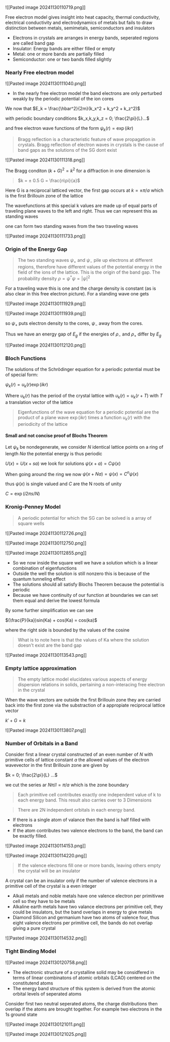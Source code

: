 
![[Pasted image 20241130110719.png]]

Free electron model gives insight into heat capacity, thermal conductivity, electrical conductivity and electrodynamics of metals but fails to draw distinction between metals, semimetals, semiconductors and insulators

+ Electrons in crystals are arranges in energy bands, seperated regions are called band gap
+ Insulator: Energy bands are either filled or empty
+ Metal: one or more bands are partially filled
+ Semiconductor: one or two bands filled slightly

### Nearly Free electron model

![[Pasted image 20241130111040.png]]

+ In the nearly free electron model the band electrons are only perturbed weakly by the periodic potential of the ion cores

We now that $E_k = \frac{\hbar^2}{2m}(k_x^2 + k_y^2 + k_z^2)$ 

with periodic boundary conditions $k_x,k_y,k_z = 0; \frac{2\pi}{L}...$ 

and free electron wave functions of the form $\psi_k(r) = \exp(ikr)$ 

> Bragg reflection is a characteristic feature of wave propagation in crystals. Bragg reflection of electron waves in crystals is the cause of band gaps as the solutions of the SG dont exist

![[Pasted image 20241130111318.png]]

The Bragg conditon $(k + G)^2 = k^2$ for a diffraction in one dimension is

> $k = ± 0.5 G = \frac{n\pi}{a}$ 

Here G is a reciprocal latticed vector, the first gap occurs at $k= ± \pi/a$ which is the first Brillouin zone of the lattice

The wavefunctions at this special k values are made up of equal parts of traveling plane waves to the left and right. Thus we can represent this as standing waves

one can form two standing waves from the two traveling waves

![[Pasted image 20241130111733.png]]

### Origin of the Energy Gap

> The two standing waves $\psi_+$ and $\psi_-$ pile up electrons at different regions, therefore have different values of the potential energy in the field of the ions of the lattice. This is the origin of the band gap. The probability density $\rho = \psi^* \psi = |\psi|^2$ 

For a traveling wave this is one and the charge density is constant (as is also clear in this free electron picture). For a standing wave one gets

![[Pasted image 20241130111929.png]]

![[Pasted image 20241130111939.png]]

so $\psi_+$ puts electron density to the cores, $\psi_-$ away from the cores.

Thus we have an energy gap of $E_g$ if the energies of $\rho_-$ and $\rho_+$ differ by $E_g$

![[Pasted image 20241130112120.png]]

### Bloch Functions

The solutions of the Schrödinger equation for a periodic potential must be of special form:

$\psi_k(r) = u_k(r)\exp(ikr)$ 

Where $u_k(r)$ has the period of the crystal lattice with $u_k(r) = u_k(r+T)$ with $T$ a translation vector of the lattice

> Eigenfunctions of the wave equation for a periodic potential are the product of a plane wave $\exp(ikr)$ times a function $u_k(r)$ with the periodicity of the lattice


#### Small and not concise proof of Blochs Theorem

Let $\psi_k$ be nondegenerate, we consider $N$ identical lattice points on a ring of length $Na$ the potential energy is thus periodic

$U(x) = U(x + sa)$ we look for solutions $\psi(x + a) = C \psi(x)$ 

When going around the ring we now $\psi(x+Na) = \psi(x) = C^n\psi(x)$ 

thus $\psi(x)$ is single valued and $C$ are the N roots of unity

$C = \exp(i2\pi s/N)$  

### Kronig-Penney Model

> A periodic potential for which the SG can be solved is a array of square wells

![[Pasted image 20241130112726.png]]


![[Pasted image 20241130112750.png]]

![[Pasted image 20241130112855.png]]

+ So we now inside the square well we have a solution which is a linear combination of eigenfunctions
+ Outside the well the solution is still nonzero this is because of the quantum tunneling effect
+ The solutions should all satisfy Blochs Theorem because the potential is periodic
+ Because we have continuity of our function at boundaries we can set them equal and derive the lowest formula

By some further simplification we can see

$(\frac{P}{ka})sin(Ka) + cos(Ka) = cos(ka)$

where the right side is bounded by the values of the cosine

> What is to note here is that the values of Ka where the solution doesn't exist are the band gap

![[Pasted image 20241130113543.png]]

### Empty lattice approximation

> The empty lattice model elucidates various aspects of energy dispersion relations in solids, pertaining a non-interacing free electron in the crystal

When the wave vectors are outside the first Brillouin zone they are carried back into the first zone via the substraction of a appropiate reciprocal lattice vector

$k' + G = k$

![[Pasted image 20241130113807.png]]

### Number of Orbitals in a Band

Consider first a linear crystal constructed of an even number of $N$ with primitive cells of lattice constant $a$ the allowed values of the electron wavevector in the first Brillouin zone are given by

$k = 0; \frac{2\pi}{L} ...$

we cut the series ar $N\pi/l = \pi/a$ which is the zone boundary

> Each primitive cell contributes exactly one independent value of k to each energy band. This result also carries over to 3 Dimensions

> There are 2N independent orbitals in each energy band.

+ If there is a single atom of valance then the band is half filled with electrons
+ If the atom contributes two valence electrons to the band, the band can be exactly filled.

![[Pasted image 20241130114153.png]]

![[Pasted image 20241130114220.png]]

> If the valence electrons fill one or more bands, leaving others empty the crystal will be an insulator

A crystal can be an insulator only if the number of valence electrons in a primitive cell of the crystal is a even integer

+ Alkali metals and noble metals have one valence electron per primitivwe cell so they have to be metals
+ Alkaline earth metals have two valance electrons per primitive cell, they could be insulators, but the band overlaps in energy to give metals
+ Diamond Silicon and germanium have two atoms of valence four, thus eight valence electrons per primitive cell, the bands do not overlap giving a pure crystal

![[Pasted image 20241130114532.png]]


### Tight Binding Model

![[Pasted image 20241130120758.png]]

+ The electronic structure of a crystalline solid may be considfered in terms of linear combinatons of atomic orbitals (LCAO) centered on the constitutend atoms
+ The energy band structure of this system is derived from the atomic orbital levels of seperated atoms

Consider first two neutral seperated atoms, the charge distributions then overlap if the atoms are brought together. For example two electrons in the 1s ground state

![[Pasted image 20241130121011.png]]

![[Pasted image 20241130121025.png]]

